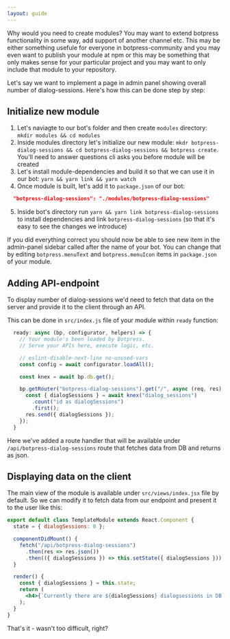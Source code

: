 ```yaml
---
layout: guide
---
```


Why would you need to create modules? You may want to extend botpress functionality in some way, add support of another channel etc. This may be either something usefule for everyone in botpress-community and you may even want to publish your module at npm or this may be something that only makes sense for your particular project and you may want to only include that module to your repository.

Let's say we want to implement a page in admin panel showing overall number of dialog-sessions. Here's how this can be done step by step:

## Initialize new module

1. Let's naviagte to our bot's folder and then create `modules` directory: `mkdir modules && cd modules`
2. Inside modules directory let's initialize our new module: `mkdr botpress-dialog-sessions && cd botpress-dialog-sessions && botpress create`. You'll need to answer questions cli asks you before module will be created
3. Let's install module-dependencies and build it so that we can use it in our bot: `yarn && yarn link && yarn watch`
4. Once module is built, let's add it to `package.json` of our bot:
  ```json
    "botpress-dialog-sessions": "./modules/botpress-dialog-sessions"
  ```
5. Inside bot's directory run `yarn && yarn link botpress-dialog-sessions` to install dependencies and link `botpress-dialog-sessions` (so that it's easy to see the changes we introduce)

If you did everything correct you should now be able to see new item in the admin-panel sidebar called after the name of your bot. You can change that by editing `botpress.menuText` and `botpress.menuIcon` items in `package.json` of your module.

## Adding API-endpoint

To display number of dialog-sessions we'd need to fetch that data on the server and provide it to the client through an API.

This can be done in `src/index.js` file of your module within `ready` function:

```js
  ready: async (bp, configurator, helpers) => {
    // Your module's been loaded by Botpress.
    // Serve your APIs here, execute logic, etc.

    // eslint-disable-next-line no-unused-vars
    const config = await configurator.loadAll();

    const knex = await bp.db.get();

    bp.getRouter("botpress-dialog-sessions").get("/", async (req, res) => {
      const { dialogSessions } = await knex("dialog_sessions")
        .count("id as dialogSessions")
        .first();
      res.send({ dialogSessions });
    });
  }
```

Here we've added a route handler that will be available under `/api/botpress-dialog-sessions` route that fetches data from DB and returns as json.

## Displaying data on the client

The main view of the module is available under `src/views/index.jsx` file by default. So we can modify it to fetch data from our endpoint and present it to the user like this:

```jsx
export default class TemplateModule extends React.Component {
  state = { dialogSessions: 0 };

  componentDidMount() {
    fetch("/api/botpress-dialog-sessions")
      .then(res => res.json())
      .then(({ dialogSessions }) => this.setState({ dialogSessions }));
  }

  render() {
    const { dialogSessions } = this.state;
    return (
      <h4>{`Currently there are ${dialogSessions} dialogsessions in DB`}</h4>
    );
  }
}
```

That's it - wasn't too difficult, right?
